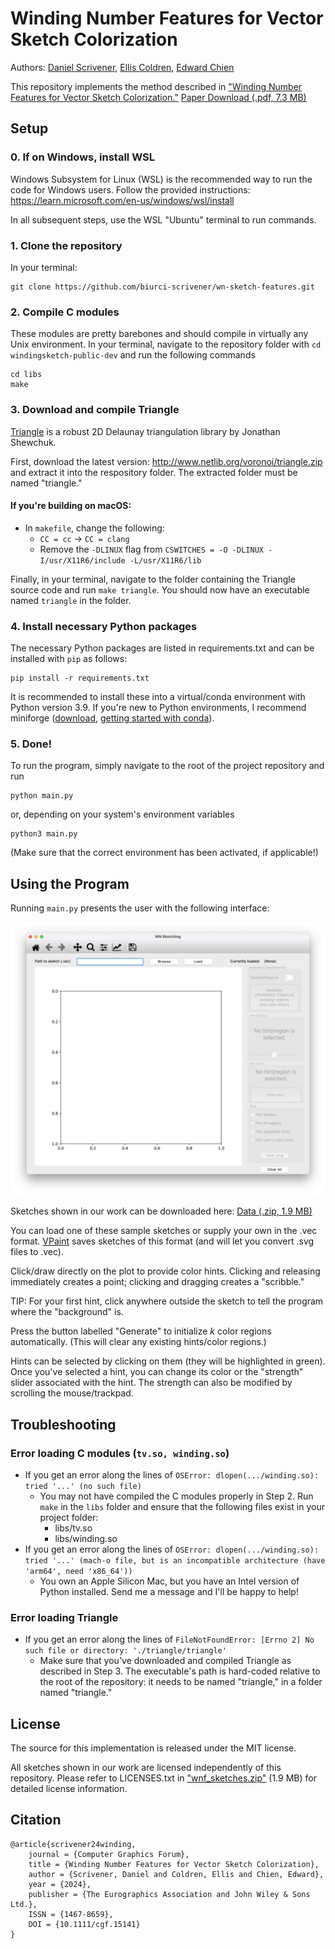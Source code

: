 # Winding Number Features for Vector Sketch Colorization

Authors: [Daniel Scrivener](http://scrivener.studio), [Ellis Coldren](http://especiallyellis.com/), [Edward Chien](https://cs-people.bu.edu/edchien/)


This repository implements the method described in ["Winding Number Features for Vector Sketch Colorization."](http://scrivener.studio/winding)
[Paper Download (.pdf, 7.3 MB)](http://scrivener.studio/files/winding.pdf)

## Setup

### 0. If on Windows, install WSL

Windows Subsystem for Linux (WSL) is the recommended way to run the code for Windows users. Follow the provided instructions: https://learn.microsoft.com/en-us/windows/wsl/install

In all subsequent steps, use the WSL "Ubuntu" terminal to run commands.

### 1. Clone the repository
In your terminal:
```
git clone https://github.com/biurci-scrivener/wn-sketch-features.git
```

### 2. Compile C modules
These modules are pretty barebones and should compile in virtually any Unix environment. In your terminal, navigate to the repository folder with `cd windingsketch-public-dev` and run the following commands 
```
cd libs
make
```

### 3. Download and compile Triangle

[Triangle](https://www.cs.cmu.edu/~quake/triangle.html) is a robust 2D Delaunay triangulation library by Jonathan Shewchuk. 

First, download the latest version: http://www.netlib.org/voronoi/triangle.zip and extract it into the respository folder. The extracted folder must be named "triangle."

#### If you're building on macOS:

- In `makefile`, change the following:
    - `CC = cc` $\to$ `CC = clang`
    - Remove the `-DLINUX` flag from `CSWITCHES = -O -DLINUX -I/usr/X11R6/include -L/usr/X11R6/lib`

Finally, in your terminal, navigate to the folder containing the Triangle source code and run `make triangle`. You should now have an executable named `triangle` in the folder.

### 4. Install necessary Python packages

The necessary Python packages are listed in requirements.txt and can be installed with `pip` as follows:

```
pip install -r requirements.txt
```

It is recommended to install these into a virtual/conda environment with Python version 3.9. If you're new to Python environments, I recommend miniforge ([download](https://github.com/conda-forge/miniforge), [getting started with conda](https://conda.io/projects/conda/en/latest/user-guide/getting-started.html)).

### 5. Done!

To run the program, simply navigate to the root of the project repository and run

```
python main.py
```

or, depending on your system's environment variables

```
python3 main.py
```

(Make sure that the correct environment has been activated, if applicable!)

## Using the Program

Running `main.py` presents the user with the following interface:

![image](UI.png)

Sketches shown in our work can be downloaded here: [Data (.zip, 1.9 MB)](https://scrivener.studio/files/wnf_sketches.zip)

You can load one of these sample sketches or supply your own in the .vec format. [VPaint](https://www.vpaint.org/) saves sketches of this format (and will let you convert .svg files to .vec). 

Click/draw directly on the plot to provide color hints. Clicking and releasing immediately creates a point; clicking and dragging creates a "scribble." 

TIP: For your first hint, click anywhere outside the sketch to tell the program where the "background" is.

Press the button labelled "Generate" to initialize $k$ color regions automatically. (This will clear any existing hints/color regions.)

Hints can be selected by clicking on them (they will be highlighted in green). Once you've selected a hint, you can change its color or the "strength" slider associated with the hint. The strength can also be modified by scrolling the mouse/trackpad.

## Troubleshooting

### Error loading C modules (`tv.so, winding.so`)

- If you get an error along the lines of `OSError: dlopen(.../winding.so): tried '...' (no such file)`
    - You may not have compiled the C modules properly in Step 2. Run `make` in the `libs` folder and ensure that the following files exist in your project folder:
        - libs/tv.so
        - libs/winding.so
- If you get an error along the lines of `OSError: dlopen(.../winding.so): tried '...' (mach-o file, but is an incompatible architecture (have 'arm64', need 'x86_64'))`
    - You own an Apple Silicon Mac, but you have an Intel version of Python installed. Send me a message and I'll be happy to help!

### Error loading Triangle

- If you get an error along the lines of `FileNotFoundError: [Errno 2] No such file or directory: './triangle/triangle'`
    - Make sure that you've downloaded and compiled Triangle as described in Step 3. The executable's path is hard-coded relative to the root of the repository: it needs to be named "triangle," in a folder named "triangle."

## License

The source for this implementation is released under the MIT license.

All sketches shown in our work are licensed independently of this repository. Please refer to LICENSES.txt in ["wnf_sketches.zip"](https://scrivener.studio/files/wnf_sketches.zip) (1.9 MB) for detailed license information.

## Citation

```
@article{scrivener24winding,
    journal = {Computer Graphics Forum},
    title = {Winding Number Features for Vector Sketch Colorization},
    author = {Scrivener, Daniel and Coldren, Ellis and Chien, Edward},
    year = {2024},
    publisher = {The Eurographics Association and John Wiley & Sons Ltd.},
    ISSN = {1467-8659},
    DOI = {10.1111/cgf.15141}
}
```
